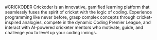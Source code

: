 #CRICKODER
Crickoder is an innovative, gamified learning platform that seamlessly fuses the spirit of cricket with the logic of coding.
Experience programming like never before, grasp complex concepts through cricket-inspired analogies, compete in the dynamic Coding Premier League, and interact with AI-powered cricketer mentors who motivate, guide, and challenge you to level up your coding innings.
